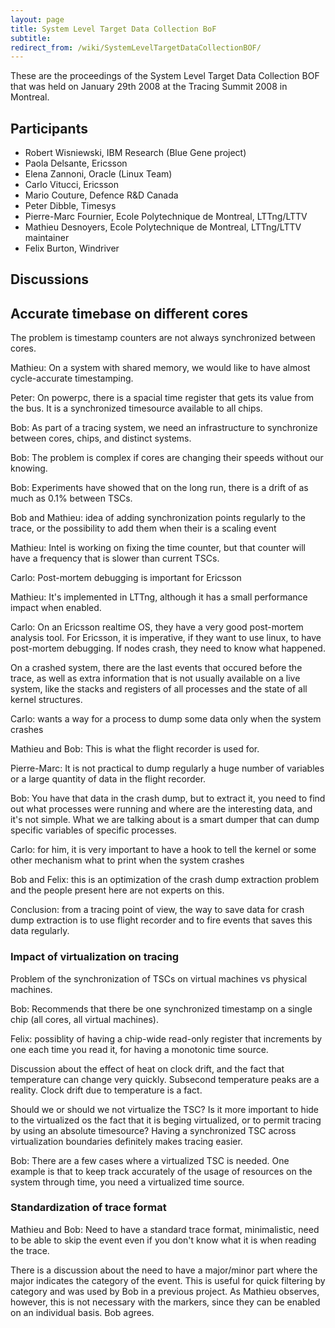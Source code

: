 ```yaml
---
layout: page
title: System Level Target Data Collection BoF
subtitle: 
redirect_from: /wiki/SystemLevelTargetDataCollectionBOF/
---
```


These are the proceedings of the System Level Target Data Collection BOF that was held on January 29th 2008 at the Tracing Summit 2008 in Montreal.

## Participants
* Robert Wisniewski, IBM Research (Blue Gene project)
* Paola Delsante, Ericsson
* Elena Zannoni, Oracle (Linux Team)
* Carlo Vitucci, Ericsson
* Mario Couture, Defence R&D Canada
* Peter Dibble, Timesys
* Pierre-Marc Fournier, Ecole Polytechnique de Montreal, LTTng/LTTV
* Mathieu Desnoyers, Ecole Polytechnique de Montreal, LTTng/LTTV maintainer
* Felix Burton, Windriver

## Discussions
## Accurate timebase on different cores

The problem is timestamp counters are not always synchronized between cores.

Mathieu: On a system with shared memory, we would like to have almost cycle-accurate timestamping.

Peter: On powerpc, there is a spacial time register that gets its value from the bus. It is a synchronized timesource available to all chips.

Bob: As part of a tracing system, we need an infrastructure to synchronize between cores, chips, and distinct systems.

Bob: The problem is complex if cores are changing their speeds without our knowing.

Bob: Experiments have showed that on the long run, there is a drift of as much as 0.1% between TSCs.

Bob and Mathieu: idea of adding synchronization points regularly to the trace, or the possibility to add them when their is a scaling event

Mathieu: Intel is working on fixing the time counter, but that counter will have a frequency that is slower than current TSCs.

Carlo: Post-mortem debugging is important for Ericsson

Mathieu: It's implemented in LTTng, although it has a small performance impact when enabled.

Carlo: On an Ericsson realtime OS, they have a very good post-mortem analysis tool. For Ericsson, it is imperative, if they want to use linux, to have post-mortem debugging. If nodes crash, they need to know what happened.

On a crashed system, there are the last events that occured before the trace, as well as extra information that is not usually available on a live system, like the stacks and registers of all processes and the state of all kernel structures.

Carlo: wants a way for a process to dump some data only when the system crashes

Mathieu and Bob: This is what the flight recorder is used for.

Pierre-Marc: It is not practical to dump regularly a huge number of variables or a large quantity of data in the flight recorder.

Bob: You have that data in the crash dump, but to extract it, you need to find out what processes were running and where are the interesting data, and it's not simple. What we are talking about is a smart dumper that can dump specific variables of specific processes.

Carlo: for him, it is very important to have a hook to tell the kernel or some other mechanism what to print when the system crashes

Bob and Felix: this is an optimization of the crash dump extraction problem and the people present here are not experts on this.

Conclusion: from a tracing point of view, the way to save data for crash dump extraction is to use flight recorder and to fire events that saves this data regularly.

### Impact of virtualization on tracing
Problem of the synchronization of TSCs on virtual machines vs physical machines.

Bob: Recommends that there be one synchronized timestamp on a single chip (all cores, all virtual machines).

Felix: possiblity of having a chip-wide read-only register that increments by one each time you read it, for having a monotonic time source.

Discussion about the effect of heat on clock drift, and the fact that temperature can change very quickly. Subsecond temperature peaks are a reality. Clock drift due to temperature is a fact.

Should we or should we not virtualize the TSC? Is it more important to hide to the virtualized os the fact that it is beging virtualized, or to permit tracing by using an absolute timesource? Having a synchronized TSC across virtualization boundaries definitely makes tracing easier.

Bob: There are a few cases where a virtualized TSC is needed. One example is that to keep track accurately of the usage of resources on the system through time, you need a virtualized time source.


### Standardization of trace format
Mathieu and Bob: Need to have a standard trace format, minimalistic, need to be able to skip the event even if you don't know what it is when reading the trace.

There is a discussion about the need to have a major/minor part where the major indicates the category of the event. This is useful for quick filtering by category and was used by Bob in a previous project. As Mathieu observes, however, this is not necessary with the markers, since they can be enabled on an individual basis. Bob agrees.
